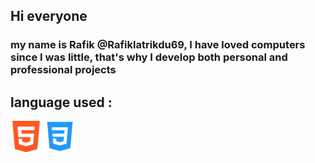 ## Hi everyone 
###  my name is Rafik @Rafiklatrikdu69, I have loved computers since I was little, that's why I develop both personal and professional projects
## language used : 
<img src="https://github.com/Rafiklatrikdu69/Rafiklatrikdu69/blob/main/html.png" width="50" height="50">
<img src="https://github.com/Rafiklatrikdu69/Rafiklatrikdu69/blob/main/css.png" width="50" height="50">
